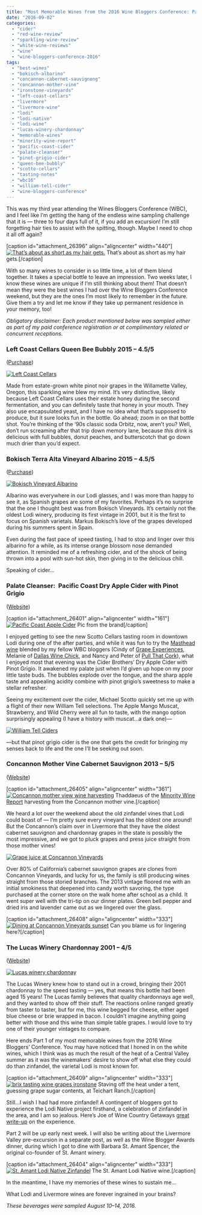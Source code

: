 ```yaml
---
title: "Most Memorable Wines from the 2016 Wine Bloggers Conference: Part 1"
date: "2016-09-02"
categories: 
  - "cider"
  - "red-wine-review"
  - "sparkling-wine-review"
  - "white-wine-reviews"
  - "wine"
  - "wine-bloggers-conference-2016"
tags: 
  - "best-wines"
  - "bokisch-albarino"
  - "concannon-cabernet-sauvignong"
  - "concannon-mother-vine"
  - "ironstone-vineyards"
  - "left-coast-cellars"
  - "livermore"
  - "livermore-wine"
  - "lodi"
  - "lodi-native"
  - "lodi-wine"
  - "lucas-winery-chardonnay"
  - "memorable-wines"
  - "minority-wine-report"
  - "pacific-coast-cider"
  - "palate-cleanser"
  - "pinot-grigio-cider"
  - "queen-bee-bubbly"
  - "scotto-cellars"
  - "tasting-notes"
  - "wbc16"
  - "william-tell-cider"
  - "wine-bloggers-conference"
---
```


This was my third year attending the Wines Bloggers Conference (WBC), and I feel like I’m getting the hang of the endless wine sampling challenge that it is — three to four days full of it, if you add an excursion! I’m still forgetting hair ties to assist with the spitting, though. Maybe I need to chop it all off again?

\[caption id="attachment\_26396" align="aligncenter" width="440"\][![That’s about as short as my hair gets.](http://s3.amazonaws.com/thegourmez-wpmedia/2016/09/EarlyChildhood35-440x500.jpg)](http://s3.amazonaws.com/thegourmez-wpmedia/2016/09/EarlyChildhood35.jpg) That’s about as short as my hair gets.\[/caption\]

With so many wines to consider in so little time, a lot of them blend together. It takes a special bottle to leave an impression. Two weeks later, I know these wines are unique if I’m still thinking about them! That doesn’t mean they were the best wines I had over the Wine Bloggers Conference weekend, but they are the ones I’m most likely to remember in the future. Give them a try and let me know if they take up permanent residence in your memory, too!

_Obligatory disclaimer: Each product mentioned below was sampled either as part of my paid conference registration or at complimentary related or concurrent receptions._

### Left Coast Cellars Queen Bee Bubbly 2015 – 4.5/5

([Purchase](http://leftcoastcellars.orderport.net/product-details/0360/2015-Queen-Bee-Bubbly-750ml))

[![Left Coast Cellars](http://s3.amazonaws.com/thegourmez-wpmedia/2016/09/left-coast-cellars-365x500.jpg)](http://s3.amazonaws.com/thegourmez-wpmedia/2016/09/left-coast-cellars.jpg)

Made from estate-grown white pinot noir grapes in the Willamette Valley, Oregon, this sparkling wine blew my mind. It’s very distinctive, likely because Left Coast Cellars uses their estate honey during the second fermentation, and you can definitely taste that honey in your mouth. They also use encapsulated yeast, and I have no idea what that’s supposed to produce, but it sure looks fun in the bottle. Go ahead; zoom in on that bottle shot. You’re thinking of the ‘90s classic soda Orbitz, now, aren’t you? Well, don’t run screaming after that trip down memory lane, because _this_ drink is delicious with full bubbles, donut peaches, and butterscotch that go down much drier than you’d expect.

### Bokisch Terra Alta Vineyard Albarino 2015 – 4.5/5

([Purchase](http://www.bokischvineyards.com/product/Albari-o-2014?pageID=28E08354-E356-559E-B5F2-D2CFEB8E4878&sortBy=DisplayOrder&maxRows=20&))

[![Bokisch Vineyard Albarino](http://s3.amazonaws.com/thegourmez-wpmedia/2016/09/Bokisch-Albarino-281x500.jpg)](http://s3.amazonaws.com/thegourmez-wpmedia/2016/09/Bokisch-Albarino.jpg)

Albarino was everywhere in our Lodi glasses, and I was more than happy to see it, as Spanish grapes are some of my favorites. Perhaps it’s no surprise that the one I thought best was from Bokisch Vineyards. It’s certainly not the oldest Lodi winery, producing its first vintage in 2001, but it is the first to focus on Spanish varietals. Markus Bokisch’s love of the grapes developed during his summers spent in Spain.

Even during the fast pace of speed tasting, I had to stop and linger over this albarino for a while, as its intense orange blossom nose demanded attention. It reminded me of a refreshing cider, and of the shock of being thrown into a pool with sun-hot skin, then giving in to the delicious chill.

Speaking of cider…

### Palate Cleanser:  Pacific Coast Dry Apple Cider with Pinot Grigio

([Website](http://www.ciderbrothers.com/our-ciders/pacific-coast-cider/))

\[caption id="attachment\_26401" align="aligncenter" width="161"\][![Pacific Coast Apple Cider](http://s3.amazonaws.com/thegourmez-wpmedia/2016/09/Pacific-Coast-Hard-Apple-Cider-with-Pinot-Grigio-161x500.png)](http://s3.amazonaws.com/thegourmez-wpmedia/2016/09/Pacific-Coast-Hard-Apple-Cider-with-Pinot-Grigio.png) Pic from the brand\[/caption\]

I enjoyed getting to see the new Scotto Cellars tasting room in downtown Lodi during one of the after parties, and while it was fun to try the [Masthead wine](http://www.grape-experiences.com/2016/07/scotto-cellars-masthead/) blended by my fellow WBC bloggers (Cindy of [Grape Experiences](http://www.grape-experiences.com/2016/07/scotto-cellars-masthead/), Melanie of [Dallas Wine Chick](http://www.dallaswinechick.com/), and Nancy and Peter of [Pull That Cork](http://www.pullthatcork.com/)), what I enjoyed most that evening was the Cider Brothers’ Dry Apple Cider with Pinot Grigio. It awakened my palate just when I’d given up hope on my poor little taste buds. The bubbles explode over the tongue, and the sharp apple taste and appealing acidity combine with pinot grigio’s sweetness to make a stellar refresher.

Seeing my excitement over the cider, Michael Scotto quickly set me up with a flight of their new William Tell selections. The Apple Mango Muscat, Strawberry, and Wild Cherry were all fun to taste, with the mango option surprisingly appealing (I have a history with muscat…a dark one)—

[![William Tell Ciders](http://s3.amazonaws.com/thegourmez-wpmedia/2016/09/2016-WBC-033-439x500.jpg)](http://s3.amazonaws.com/thegourmez-wpmedia/2016/09/2016-WBC-033.jpg)

—but that pinot grigio cider is the one that gets the credit for bringing my senses back to life and the one I’ll be seeking out soon.

### Concannon Mother Vine Cabernet Sauvignon 2013 – 5/5

([Website](http://www.concannonvineyard.com/))

\[caption id="attachment\_26405" align="aligncenter" width="361"\][![Concannon mother view wine harvesting](http://s3.amazonaws.com/thegourmez-wpmedia/2016/09/WBC16-Livermore-075-361x500.jpg)](http://s3.amazonaws.com/thegourmez-wpmedia/2016/09/WBC16-Livermore-075.jpg) Thaddaeus of the [Minority Wine Report](http://theminoritywinereport.com/) harvesting from the Concannon mother vine.\[/caption\]

We heard a lot over the weekend about the old zinfandel vines that Lodi could boast of — I’m pretty sure every vineyard has the oldest one around! But the Concannon’s claim over in Livermore that they have the oldest cabernet sauvignon and chardonnay grapes in the state is possibly the most impressive, and we got to pluck grapes and press juice straight from those mother vines!

[![Grape juice at Concannon Vineyards](http://s3.amazonaws.com/thegourmez-wpmedia/2016/09/WBC16-Livermore-084-500x333.jpg)](http://s3.amazonaws.com/thegourmez-wpmedia/2016/09/WBC16-Livermore-084.jpg)

Over 80% of California’s cabernet sauvignon grapes are clones from Concannon Vineyards, and lucky for us, the family is still producing wines straight from those storied branches. The 2013 vintage floored me with an initial smokiness that deepened into candy worth savoring, the type purchased at the corner store on the walk home after school as a child. It went super well with the tri-tip on our dinner plates. Green bell pepper and dried iris and lavender came out as we lingered over the glass.

\[caption id="attachment\_26408" align="aligncenter" width="333"\][![Dining at Concannon Vineyards sunset](http://s3.amazonaws.com/thegourmez-wpmedia/2016/09/WBC16-Livermore-089-333x500.jpg)](http://s3.amazonaws.com/thegourmez-wpmedia/2016/09/WBC16-Livermore-089.jpg) Can you blame us for lingering here?\[/caption\]

### The Lucas Winery Chardonnay 2001 – 4/5

([Website](https://www.lucaswinery.com/))

[![Lucas winery chardonnay](http://s3.amazonaws.com/thegourmez-wpmedia/2016/09/lucas-chardonnay-281x500.jpg)](http://s3.amazonaws.com/thegourmez-wpmedia/2016/09/lucas-chardonnay.jpg)

The Lucas Winery knew how to stand out in a crowd, bringing their 2001 chardonnay to the speed tasting — yes, that means this bottle had been aged 15 years! The Lucas family believes that quality chardonnays age well, and they wanted to show off their stuff. The reactions online ranged greatly from taster to taster, but for me, this wine begged for cheese, either aged blue cheese or brie wrapped in bacon. I couldn’t imagine anything going better with those and this wine than simple table grapes. I would love to try one of their younger vintages to compare.

Here ends Part 1 of my most memorable wines from the 2016 Wine Bloggers’ Conference. You may have noticed that I honed in on the white wines, which I think was as much the result of the heat of a Central Valley summer as it was the winemakers’ desire to show off what else they could do than zinfandel, the varietal Lodi is most known for.

\[caption id="attachment\_26409" align="aligncenter" width="333"\][![brix tasting wine grapes ironstone](http://s3.amazonaws.com/thegourmez-wpmedia/2016/09/2016-WBC-Rolling-Stones-020-333x500.jpg)](http://s3.amazonaws.com/thegourmez-wpmedia/2016/09/2016-WBC-Rolling-Stones-020.jpg) Staving off the heat under a tent, guessing grape sugar contents, at Teichart Ranch.\[/caption\]

Still…I wish I had had more zinfandel! A contingent of bloggers got to experience the Lodi Native project firsthand, a celebration of zinfandel in the area, and I am so jealous. Here’s Joe of Wine Country Getaways [great write-up](http://winecountrygetaways.com/should-napa-vintners-follow-lodis-lead/) on the experience.

Part 2 will be up early next week. I will also be writing about the Livermore Valley pre-excursion in a separate post, as well as the Wine Blogger Awards dinner, during which I got to dine with Barbara St. Amant Spencer, the original co-founder of St. Amant winery.

\[caption id="attachment\_26404" align="aligncenter" width="333"\][![St. Amant Lodi Native Zinfandel](http://s3.amazonaws.com/thegourmez-wpmedia/2016/09/2016-WBC-101-333x500.jpg)](http://s3.amazonaws.com/thegourmez-wpmedia/2016/09/2016-WBC-101.jpg) The St. Amant Lodi Native wine.\[/caption\]

In the meantime, I have my memories of these wines to sustain me…

What Lodi and Livermore wines are forever ingrained in your brains?

_These beverages were sampled August 10–14, 2016._
